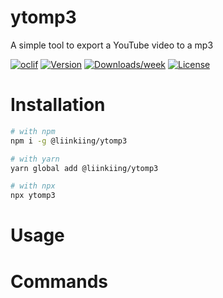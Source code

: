 ytomp3
======

A simple tool to export a YouTube video to a mp3

[![oclif](https://img.shields.io/badge/cli-oclif-brightgreen.svg)](https://oclif.io)
[![Version](https://img.shields.io/npm/v/ytomp3.svg)](https://npmjs.org/package/ytomp3)
[![Downloads/week](https://img.shields.io/npm/dw/ytomp3.svg)](https://npmjs.org/package/ytomp3)
[![License](https://img.shields.io/npm/l/ytomp3.svg)](https://github.com/Liinkiing/ytomp3/blob/master/package.json)

# Installation
```bash
# with npm
npm i -g @liinkiing/ytomp3

# with yarn
yarn global add @liinkiing/ytomp3

# with npx
npx ytomp3
```
# Usage
<!-- usage -->
# Commands
<!-- commands -->
